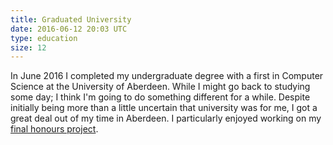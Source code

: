 ```yaml
---
title: Graduated University
date: 2016-06-12 20:03 UTC
type: education
size: 12
---
```

In June 2016 I completed my undergraduate degree with a first in Computer Science at the University of Aberdeen. While I might go back to studying some day; I think I'm going to do something different for a while. Despite initially being more than a little uncertain that university was for me, I got a great deal out of my time in Aberdeen. I particularly enjoyed working on my [final honours project](https://github.com/charlieegan3/standpoint).

